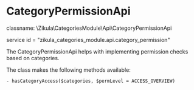 CategoryPermissionApi
=====================

classname: \Zikula\CategoriesModule\Api\CategoryPermissionApi

service id = "zikula_categories_module.api.category_permission"

The CategoryPermissionApi helps with implementing permission checks based on categories.

The class makes the following methods available:

    - hasCategoryAccess($categories, $permLevel = ACCESS_OVERVIEW)
